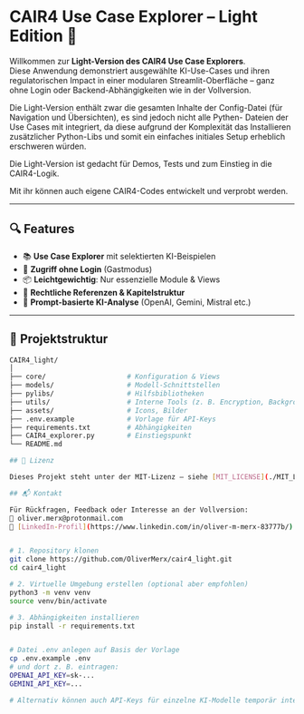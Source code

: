 # CAIR4 Use Case Explorer – Light Edition 🚀

Willkommen zur **Light-Version des CAIR4 Use Case Explorers**.  
Diese Anwendung demonstriert ausgewählte KI-Use-Cases und ihren
regulatorischen Impact in einer modularen Streamlit-Oberfläche 
– ganz ohne Login oder Backend-Abhängigkeiten wie in der Vollversion.

Die Light-Version enthält zwar die gesamten Inhalte der Config-Datei
(für Navigation und Übersichten), es sind jedoch nicht alle Pythen-
Dateien der Use Cases mit integriert, da diese aufgrund der Komplexität
das Installieren zusätzlicher Python-Libs und somit ein einfaches 
initiales Setup erheblich erschweren würden. 

Die Light-Version ist gedacht für Demos, Tests und zum Einstieg in die CAIR4-Logik.

Mit ihr können auch eigene CAIR4-Codes entwickelt und verprobt werden. 

---

## 🔍 Features

- 📚 **Use Case Explorer** mit selektierten KI-Beispielen
- 🔐 **Zugriff ohne Login** (Gastmodus)
- 📦 **Leichtgewichtig**: Nur essenzielle Module & Views
- 📄 **Rechtliche Referenzen & Kapitelstruktur**
- 🧠 **Prompt-basierte KI-Analyse** (OpenAI, Gemini, Mistral etc.)

---

## 🧱 Projektstruktur

```bash
CAIR4_light/
│
├── core/                    # Konfiguration & Views
├── models/                  # Modell-Schnittstellen
├── pylibs/                  # Hilfsbibliotheken
├── utils/                   # Interne Tools (z. B. Encryption, Backgrounds)
├── assets/                  # Icons, Bilder
├── .env.example             # Vorlage für API-Keys
├── requirements.txt         # Abhängigkeiten
├── CAIR4_explorer.py        # Einstiegspunkt
└── README.md                

## 📜 Lizenz

Dieses Projekt steht unter der MIT-Lizenz – siehe [MIT_LICENSE](./MIT_LICENSE).

## 📬 Kontakt

Für Rückfragen, Feedback oder Interesse an der Vollversion:  
📧 oliver.merx@protonmail.com  
🔗 [LinkedIn-Profil](https://www.linkedin.com/in/oliver-m-merx-83777b/)


# 1. Repository klonen
git clone https://github.com/OliverMerx/cair4_light.git
cd cair4_light

# 2. Virtuelle Umgebung erstellen (optional aber empfohlen)
python3 -m venv venv
source venv/bin/activate

# 3. Abhängigkeiten installieren
pip install -r requirements.txt


# Datei .env anlegen auf Basis der Vorlage
cp .env.example .env
# und dort z. B. eintragen:
OPENAI_API_KEY=sk-...
GEMINI_API_KEY=...

# Alternativ können auch API-Keys für einzelne KI-Modelle temporär integriert werden (home -> api-keys)